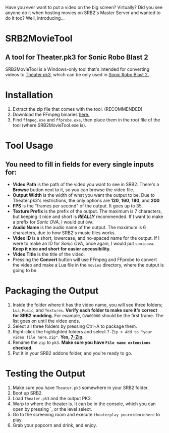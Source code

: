 Have you ever want to put a video on the big screen? Virtually? Did you see anyone do it when hosting movies on SRB2's Master Server and wanted to do it too? Well, introducing...
# SRB2MovieTool
## A tool for Theater.pk3 for Sonic Robo Blast 2
SRB2MovieTool is a Windows-only tool that's intended for converting videos to [Theater.pk3](https://file.garden/ZLc3VieVhBA68fgj/Theater.pk3), which can be only used in [Sonic Robo Blast 2.](https://srb2.org)

# Installation
1. Extract the zip file that comes with the tool. (RECOMMENDED)
2. Download the FFmpeg binaries [here.](https://www.gyan.dev/ffmpeg/builds/)
3. Find `ffmpeg.exe` and `ffprobe.exe`, then place them in the root file of the tool (where SRB2MovieTool.exe is).
# Tool Usage
## You need to fill in fields for every single inputs for:
- **Video Path** is the path of the video you want to see in SRB2. There's a **Browse** button next to it, so you can browse the video file.
- **Output Width** is the width of what you want the output to be. Due to Theater.pk3's restrictions, the only options are **120**, **160**, **180**, and **200**
- **FPS** is the "frames per second" of the output. It goes up to 35.
- **Texture Prefix** is the prefix of the output. The maximum is 7 characters, but keeping it nice and short is ***REALLY*** recommended. If I want to make a prefix for *Sonic OVA*, I would put `OVA`.
- **Audio Name** is the audio name of the output. The maximum is 6 characters, due to how SRB2's music files works.
- **Video ID** is a short, lowercase, and no-spaced name for the output. If I were to make an ID for *Sonic OVA*, once again, I would put `sonicova`. **Keep it nice and short for easier accessibility.**
- **Video Title** is the title of the video.
- Pressing the **Convert** button will use FFmpeg and FFprobe to convert the video and make a Lua file in the `movies` directory, where the output is going to be.
# Packaging the Output
1. Inside the folder where it has the video name, you will see three folders; `Lua`, `Music`, and `Textures`. **Verify each folder to make sure it's correct for SRB2 modding.** For example, `OVA00000` should be the first frame. The list goes on until the video ends.
2. Select all three folders by pressing Ctrl+A to package them.
3. Right-click the highlighted folders and select `7-Zip > Add to "your video file here.zip"`. **Yes, [7-Zip](https://www.7-zip.org).**
4. Rename the `zip` to `pk3`. **Make sure you have `File name extensions` checked.**
5. Put it in your SRB2 addons folder, and you're ready to go.
# Testing the Output
1. Make sure you have `Theater.pk3` somewhere in your SRB2 folder.
2. Boot up SRB2.
3. Load `Theater.pk3` and the output PK3.
4. Warp to where the theater is. It can be in the console, which you can open by pressing \`, or the level select.
5. Go to the screening room and execute `theaterplay yourvideoidhere` to play.
6. Grab your popcorn and drink, and enjoy.
